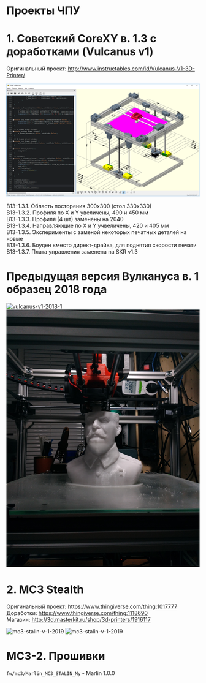 ﻿# Проекты ЧПУ

# 1. Советский CoreXY  в. 1.3 с доработками (Vulcanus v1)
Оригинальный проект: http://www.instructables.com/id/Vulcanus-V1-3D-Printer/

![sovietxy-v1-2019-1](v/soviet-core-xy-2019/SovietCoreXY_devel_logo.png?raw=true "Советский CoreXY в. 1.3 в разработке")

В13-1.3.1. Область посторения 300х300 (стол 330х330)<br/>
В13-1.3.2. Профиля по X и Y увеличены, 490 и 450 мм<br/>
В13-1.3.3. Профиля (4 шт) заменены на 2040<br/>
В13-1.3.4. Направляющие по X и Y учвеличены, 420 и 405 мм<br/>
В13-1.3.5. Эксперименты с заменой некоторых печатных деталей на новые<br/>
В13-1.3.6. Боуден вместо директ-драйва, для поднятия скорости печати<br/>
В13-1.3.7. Плата управления заменена на SKR v1.3<br/>


# Предыдущая версия Вулкануса в. 1 образец 2018 года
![vulcanus-v1-2018-1](v/vulcanus-v1-2018/IMG_20180916_111408.jpg?raw=true "Вулканус в. 1")
![vulcanus-v1-2018-1](v/vulcanus-v1-2018/IMG_20180825_224153.jpg?raw=true "Вулканус в. 1")

# 2. MC3 Stealth
Оригинальный проект: https://www.thingiverse.com/thing:1017777<br/>
Доработки: https://www.thingiverse.com/thing:1118690<br/>
Магазин: http://3d.masterkit.ru/shop/3d-printers/1916117<br/>

![mc3-stalin-v-1-2019](v/mc3-stalin/IMG_20190720_144446.jpg?raw=true "MC3 СТАЛИН")
![mc3-stalin-v-1-2019](v/mc3-stalin/IMG_20190720_144437.jpg?raw=true "MC3 СТАЛИН")

# MC3-2. Прошивки
`fw/mc3/Marlin_MC3_STALIN_My` - Marlin 1.0.0